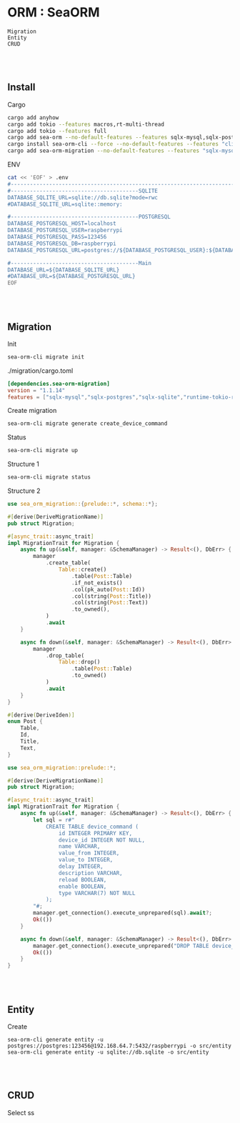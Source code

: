 
# ORM : SeaORM 
    Migration
    Entity
    CRUD



<!--------------------------------------------------------------------------------- Install -->
<br><br>

## Install

Cargo
```bash
cargo add anyhow
cargo add tokio --features macros,rt-multi-thread
cargo add tokio --features full
cargo add sea-orm --no-default-features --features sqlx-mysql,sqlx-postgres,sqlx-sqlite,runtime-async-std-rustls,runtime-tokio-rustls,macros,debug-print,seaography,with-uuid,with-chrono,with-json,with-bigdecimal,with-time
cargo install sea-orm-cli --force --no-default-features --features "cli,codegen,sqlx-mysql,sqlx-postgres,sqlx-sqlite,runtime-tokio-rustls,runtime-async-std-rustls,async-std"
cargo add sea-orm-migration --no-default-features --features "sqlx-mysql,sqlx-postgres,sqlx-sqlite,runtime-tokio-rustls"
```

ENV
```bash
cat << 'EOF' > .env
#---------------------------------------------------------------------------------DATABASE
#----------------------------------------SQLITE
DATABASE_SQLITE_URL=sqlite://db.sqlite?mode=rwc
#DATABASE_SQLITE_URL=sqlite::memory:

#----------------------------------------POSTGRESQL
DATABASE_POSTGRESQL_HOST=localhost
DATABASE_POSTGRESQL_USER=raspberrypi
DATABASE_POSTGRESQL_PASS=123456
DATABASE_POSTGRESQL_DB=raspberrypi
DATABASE_POSTGRESQL_URL=postgres://${DATABASE_POSTGRESQL_USER}:${DATABASE_POSTGRESQL_PASS}@${DATABASE_POSTGRESQL_HOST}/${DATABASE_POSTGRESQL_DB}

#----------------------------------------Main
DATABASE_URL=${DATABASE_SQLITE_URL}
#DATABASE_URL=${DATABASE_POSTGRESQL_URL}
EOF
```


<!--------------------------------------------------------------------------------- Migration -->
<br><br>

## Migration

Init
```bash
sea-orm-cli migrate init 
```

./migration/cargo.toml
```toml
[dependencies.sea-orm-migration]
version = "1.1.14"
features = ["sqlx-mysql","sqlx-postgres","sqlx-sqlite","runtime-tokio-rustls"]
```

Create migration
```bash
sea-orm-cli migrate generate create_device_command
```

Status
```bash
sea-orm-cli migrate up
```

Structure 1
```bash
sea-orm-cli migrate status
```

Structure 2
```rust
use sea_orm_migration::{prelude::*, schema::*};

#[derive(DeriveMigrationName)]
pub struct Migration;

#[async_trait::async_trait]
impl MigrationTrait for Migration {
    async fn up(&self, manager: &SchemaManager) -> Result<(), DbErr> {
        manager
            .create_table(
                Table::create()
                    .table(Post::Table)
                    .if_not_exists()
                    .col(pk_auto(Post::Id))
                    .col(string(Post::Title))
                    .col(string(Post::Text))
                    .to_owned(),
            )
            .await
    }

    async fn down(&self, manager: &SchemaManager) -> Result<(), DbErr> {
        manager
            .drop_table(
                Table::drop()
                    .table(Post::Table)
                    .to_owned()
            )
            .await
    }
}

#[derive(DeriveIden)]
enum Post {
    Table,
    Id,
    Title,
    Text,
}
```

```rust
use sea_orm_migration::prelude::*;

#[derive(DeriveMigrationName)]
pub struct Migration;

#[async_trait::async_trait]
impl MigrationTrait for Migration {
    async fn up(&self, manager: &SchemaManager) -> Result<(), DbErr> {
        let sql = r#"
            CREATE TABLE device_command (
                id INTEGER PRIMARY KEY,
                device_id INTEGER NOT NULL,
                name VARCHAR,
                value_from INTEGER,
                value_to INTEGER,
                delay INTEGER,
                description VARCHAR,
                reload BOOLEAN,
                enable BOOLEAN,
                type VARCHAR(7) NOT NULL
            );
        "#;
        manager.get_connection().execute_unprepared(sql).await?;
        Ok(())
    }

    async fn down(&self, manager: &SchemaManager) -> Result<(), DbErr> {
        manager.get_connection().execute_unprepared("DROP TABLE device_command;").await?;
        Ok(())
    }
}
```



<!--------------------------------------------------------------------------------- Entity -->
<br><br>

## Entity

Create

    sea-orm-cli generate entity -u postgres://postgres:123456@192.168.64.7:5432/raspberrypi -o src/entity
    sea-orm-cli generate entity -u sqlite://db.sqlite -o src/entity



<!--------------------------------------------------------------------------------- CRUD -->
<br><br>

## CRUD
Select
    ss